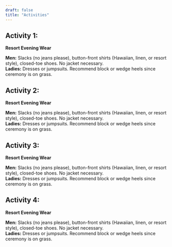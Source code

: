 ```yaml
---
draft: false
title: "Activities"
---
```

## Activity 1:
**Resort Evening Wear** 
<br>

**Men:**
Slacks (no jeans please), button-front shirts (Hawaiian, linen, or resort style), closed-toe shoes.  No jacket necessary.  
**Ladies:** 
Dresses or jumpsuits. Recommend block or wedge heels since ceremony is on grass. 

## Activity 2:
**Resort Evening Wear** 
<br>

**Men:**
Slacks (no jeans please), button-front shirts (Hawaiian, linen, or resort style), closed-toe shoes.  No jacket necessary.  
**Ladies:** 
Dresses or jumpsuits. Recommend block or wedge heels since ceremony is on grass. 

## Activity 3:
**Resort Evening Wear** 
<br>

**Men:**
Slacks (no jeans please), button-front shirts (Hawaiian, linen, or resort style), closed-toe shoes.  No jacket necessary.  
**Ladies:** 
Dresses or jumpsuits. Recommend block or wedge heels since ceremony is on grass. 

## Activity 4:
**Resort Evening Wear** 
<br>

**Men:**
Slacks (no jeans please), button-front shirts (Hawaiian, linen, or resort style), closed-toe shoes.  No jacket necessary.  
**Ladies:** 
Dresses or jumpsuits. Recommend block or wedge heels since ceremony is on grass. 
